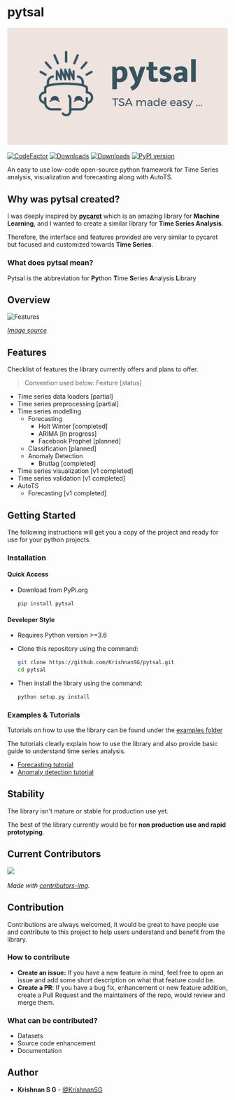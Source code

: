# pytsal

![logo](https://raw.githubusercontent.com/KrishnanSG/pytsal/master/pytsal-logo.JPG)

[![CodeFactor](https://www.codefactor.io/repository/github/krishnansg/pytsal/badge)](https://www.codefactor.io/repository/github/krishnansg/pytsal) 
[![Downloads](https://pepy.tech/badge/pytsal)](https://pepy.tech/project/pytsal)
[![Downloads](https://pepy.tech/badge/pytsal/month)](https://pepy.tech/project/pytsal)
[![PyPI version](https://badge.fury.io/py/pytsal.svg)](https://pypi.org/project/pytsal)


An easy to use low-code open-source python framework for Time Series analysis, visualization and forecasting along with AutoTS.

## Why was pytsal created?

I was deeply inspired by **[pycaret](https://github.com/pycaret/pycaret)** which is an amazing library for **Machine Learning**, and I wanted to create a similar library for **Time Series Analysis**.

Therefore, the interface and features provided are very similar to pycaret but focused and customized towards **Time Series**.

### What does pytsal mean?

Pytsal is the abbreviation for **Py**thon **T**ime **S**eries **A**nalysis **L**ibrary


## Overview

![Features](https://raw.githubusercontent.com/pycaret/pycaret/master/pycaret2-features.png)

*[Image source](https://raw.githubusercontent.com/pycaret/pycaret/master/pycaret2-features.png)*


## Features

Checklist of features the library currently offers and plans to offer.

> Convention used below: Feature [status]

- Time series data loaders [partial]
- Time series preprocessing [partial]
- Time series modelling
  - Forecasting
    - Holt Winter [completed]
    - ARIMA [in progress]
    - Facebook Prophet [planned]
  - Classification [planned]
  - Anomaly Detection
    - Brutlag [completed]
- Time series visualization [v1 completed]
- Time series validation [v1 completed]
- AutoTS
  - Forecasting [v1 completed]


## Getting Started


The following instructions will get you a copy of the project and ready for use for your python projects.

### Installation

#### Quick Access
  - Download from PyPi.org
  
    ```bash
    pip install pytsal
    ```
  
#### Developer Style
  - Requires Python version >=3.6
  - Clone this repository using the command:

    ```bash
    git clone https://github.com/KrishnanSG/pytsal.git
    cd pytsal
    ```
  - Then install the library using the command:

    ```bash
    python setup.py install
    ```

### Examples & Tutorials

Tutorials on how to use the library can be found under the [examples folder](https://github.com/KrishnanSG/pytsal/tree/master/examples)

The tutorials clearly explain how to use the library and also provide basic guide to understand time series analysis.

- [Forecasting tutorial](https://github.com/KrishnanSG/pytsal/blob/master/examples/101_forecasting.ipynb)
- [Anomaly detection tutorial](https://github.com/KrishnanSG/pytsal/blob/master/examples/101_anomaly_detection.ipynb)


## Stability

The library isn't mature or stable for production use yet. 

The best of the library currently would be for **non production use and rapid prototyping**.


## Current Contributors
<a href="https://github.com/KrishnanSG/pytsal/graphs/contributors">
  <img src="https://contrib.rocks/image?repo=KrishnanSG/pytsal" />
</a>

*Made with [contributors-img](https://contrib.rocks).*

## Contribution

Contributions are always welcomed, it would be great to have people use and contribute to this project to help users understand and benefit from the library.

### How to contribute
- **Create an issue:** If you have a new feature in mind, feel free to open an issue and add some short description on what that feature could be.
- **Create a PR**: If you have a bug fix, enhancement or new feature addition, create a Pull Request and the maintainers of the repo, would review and merge them.

### What can be contributed?
- Datasets
- Source code enhancement
- Documentation

## Author

* **Krishnan S G** - [@KrishnanSG](https://github.com/KrishnanSG)